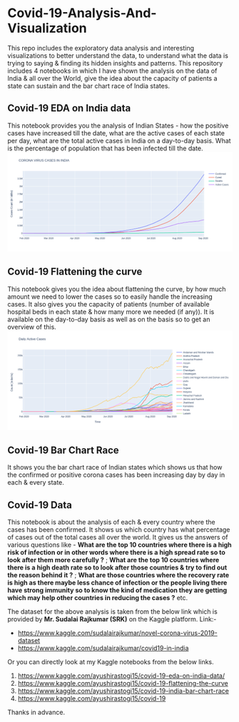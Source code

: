 # Covid-19-Analysis-And-Visualization
This repo includes the exploratory data analysis and interesting visualizations to better understand the data, to understand what the data is trying to saying &amp; finding its hidden insights and patterns. This repository includes 4 notebooks in which I have shown the analysis on the data of India & all over the World, give the idea about the capacity of patients a state can sustain and the bar chart race of India states.

## **Covid-19 EDA on India data** 
This notebook provides you the analysis of Indian States - how the positive cases have increased till the date, what are the active cases of each state per day, what are the total active cases in India on a day-to-day basis. What is the percentage of population that has been infected till the date.
![Corona Cases](https://github.com/ayushirastogi15/covid-19-analysis/blob/master/images/corona_cases.png)


## **Covid-19 Flattening the curve** 
This notebook gives you the idea about flattening the curve, by how much amount we need to lower the cases so to easily handle the increasing cases. It also gives you the capacity of patients (number of available hospital beds in each state & how many more we needed (if any)). It is available on the day-to-day basis as well as on the basis so to get an overview of this.
![active cases](https://github.com/ayushirastogi15/covid-19-analysis/blob/master/images/daily_active_cases.png)


## **Covid-19 Bar Chart Race** 
It shows you the bar chart race of Indian states which shows us that how the confirmed or positive corona cases has been increasing day by day in each & every state.

## **Covid-19 Data** 
This notebook is about the analysis of each & every country where the cases has been confirmed. It shows us which country has what percentage of cases out of the total cases all over the world. It gives us the answers of various questions like - **What are the top 10 countries where there is a high risk of infection or in other words where there is a high spread rate so to look after them more carefully ?** ; **What are the top 10 countries where there is a high death rate so to look after those countries & try to find out the reason behind it ?** ; **What are those countries where the recovery rate is high as there maybe less chance of infection or the people living there have strong immunity so to know the kind of medication they are getting which may help other countries in reducing the cases ?** etc.

The dataset for the above analysis is taken from the below link which is provided by **Mr. Sudalai Rajkumar (SRK)** on the Kaggle platform. Link:-
- https://www.kaggle.com/sudalairajkumar/novel-corona-virus-2019-dataset
- https://www.kaggle.com/sudalairajkumar/covid19-in-india

Or you can directly look at my Kaggle notebooks from the below links.
1. https://www.kaggle.com/ayushirastogi15/covid-19-eda-on-india-data/
2. https://www.kaggle.com/ayushirastogi15/covid-19-flattening-the-curve
3. https://www.kaggle.com/ayushirastogi15/covid-19-india-bar-chart-race
4. https://www.kaggle.com/ayushirastogi15/covid-19

Thanks in advance.
